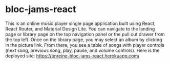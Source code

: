 # bloc-jams-react

This is an online music player single page application built using React, React Router, and Material Design Lite.  You can navigate to the landing page or library page on the top navigation panel or the pull out drawer from the top left.  Once on the library page, you may select an album by clicking in the picture link.  From there, you see a table of songs with player controls (next song, previous song, play, pause, and volume controls). Here is the deployed site: https://bnreine-bloc-jams-react.herokuapp.com/
